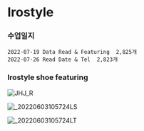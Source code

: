 # Irostyle

###  수업일지

    2022-07-19 Data Read & Featuring  2,825개
    2022-07-26 Read Date & Tel  2,823개
    


### Irostyle shoe featuring

![JHJ_R](https://user-images.githubusercontent.com/54794815/176990566-3f425fb5-a61b-4ec9-8074-f819bb8ef0f5.png)


![_20220603105724LS](https://user-images.githubusercontent.com/54794815/180836708-57b4a090-8be5-4271-ae4c-b8c2008aca6d.png)


![_20220603105724LT](https://user-images.githubusercontent.com/54794815/180836739-e74aa676-824b-404f-b2f5-97516a3b1b9e.png)

